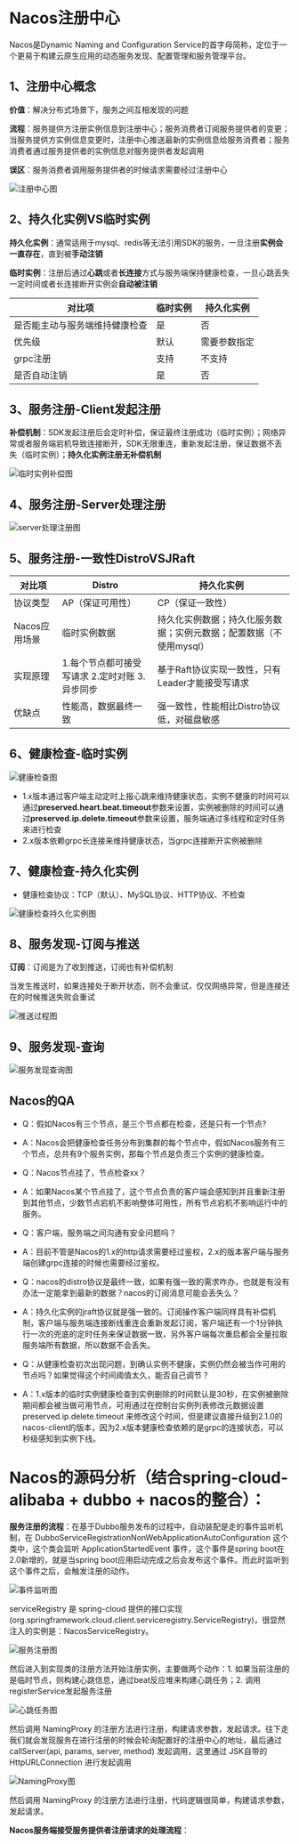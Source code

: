 # Nacos注册中心

Nacos是Dynamic Naming and Configuration Service的首字母简称，定位于一个更易于构建云原生应用的动态服务发现、配置管理和服务管理平台。

## 1、注册中心概念

**价值**：解决分布式场景下，服务之间互相发现的问题

**流程**：服务提供方注册实例信息到注册中心；服务消费者订阅服务提供者的变更；当服务提供方实例信息变更时，注册中心推送最新的实例信息给服务消费者；服务消费者通过服务提供者的实例信息对服务提供者发起调用

**误区**：服务消费者调用服务提供者的时候请求需要经过注册中心

![注册中心图](..\Resource\Nacos\注册中心.png)

## 2、持久化实例VS临时实例

**持久化实例**：通常适用于mysql、redis等无法引用SDK的服务，一旦注册**实例会一直存在**，直到被**手动注销**

**临时实例**：注册后通过**心跳**或者**长连接**方式与服务端保持健康检查，一旦心跳丢失一定时间或者长连接断开实例会**自动被注销**

| 对比项   | 临时实例     | 持久化实例 |
| ------------------------------ | -------- | -------- |
| 是否能主动与服务端维持健康检查    | 是   | 否       |
| 优先级     | 默认   | 需要参数指定      |
| grpc注册    | 支持 | 不支持       |
| 是否自动注销   | 是     | 否       |

## 3、服务注册-Client发起注册

**补偿机制**：SDK发起注册后会定时补偿，保证最终注册成功（临时实例）；网络异常或者服务端宕机导致连接断开，SDK无限重连，重新发起注册，保证数据不丢失（临时实例）；**持久化实例注册无补偿机制**

![临时实例补偿图](..\Resource\Nacos\临时实例补偿.png)

## 4、服务注册-Server处理注册

![server处理注册图](..\Resource\Nacos\server处理注册.png)

## 5、服务注册-一致性DistroVSJRaft

| 对比项   | Distro     | 持久化实例 |
| ------------------------------ | -------- | -------- |
| 协议类型    | AP（保证可用性）   | CP（保证一致性）       |
| Nacos应用场景     | 临时实例数据   | 持久化实例数据；持久化服务数据；实例元数据；配置数据（不使用mysql）      |
| 实现原理    | 1.每个节点都可接受写请求 2.定时对账 3.异步同步 | 基于Raft协议实现一致性，只有Leader才能接受写请求       |
| 优缺点   | 性能高，数据最终一致     | 强一致性，性能相比Distro协议低，对磁盘敏感       |

## 6、健康检查-临时实例

![健康检查图](..\Resource\Nacos\健康检查.png)

* 1.x版本通过客户端主动定时上报心跳来维持健康状态，实例不健康的时间可以通过**preserved.heart.beat.timeout**参数来设置，实例被删除的时间可以通过**preserved.ip.delete.timeout**参数来设置，服务端通过多线程和定时任务来进行检查
* 2.x版本依赖grpc长连接来维持健康状态，当grpc连接断开实例被删除

## 7、健康检查-持久化实例

* 健康检查协议：TCP（默认）、MySQL协议、HTTP协议、不检查

![健康检查持久化实例图](..\Resource\Nacos\健康检查持久化实例.png)

## 8、服务发现-订阅与推送

**订阅**：订阅是为了收到推送，订阅也有补偿机制

当发生推送时，如果连接处于断开状态，则不会重试，仅仅网络异常，但是连接还在的时候推送失败会重试

![推送过程图](..\Resource\Nacos\推送过程.png)

## 9、服务发现-查询

![服务发现查询图](..\Resource\Nacos\服务发现查询.png)

## Nacos的QA

* Q：假如Nacos有三个节点，是三个节点都在检查，还是只有一个节点?
* A：Nacos会把健康检查任务分布到集群的每个节点中，假如Nacos服务有三个节点，总共有9个服务实例，那每个节点是负责三个实例的健康检查。

* Q：Nacos节点挂了，节点检查xx？
* A：如果Nacos某个节点挂了，这个节点负责的客户端会感知到并且重新注册到其他节点，少数节点宕机不影响整体可用性，所有节点宕机不影响运行中的服务。

* Q：客户端，服务端之间沟通有安全问题吗？
* A：目前不管是Nacos的1.x的http请求需要经过鉴权，2.x的版本客户端与服务端创建grpc连接的时候也需要经过鉴权。

* Q：nacos的distro协议是最终一致，如果有强一致的需求咋办，也就是有没有办法一定能拿到最新的数据？nacos的订阅消息可能会丢失么？
* A：持久化实例的jraft协议就是强一致的。订阅操作客户端同样具有补偿机制，客户端与服务端连接断线重连会重新发起订阅，客户端还有一个1分钟执行一次的兜底的定时任务来保证数据一致，另外客户端每次重启都会全量拉取服务端所有数据，所以数据不会丢失。

* Q：从健康检查初次出现问题，到确认实例不健康，实例仍然会被当作可用的节点吗？如果觉得这个时间阈值太久，能否自己调节？
* A：1.x版本的临时实例健康检查到实例删除的时间默认是30秒，在实例被删除期间都会被当做可用节点，可用通过在控制台实例列表修改元数据设置preserved.ip.delete.timeout 来修改这个时间，但是建议直接升级到2.1.0的nacos-client的版本，因为2.x版本健康检查依赖的是grpc的连接状态，可以秒级感知到实例下线。

# Nacos的源码分析（结合spring-cloud-alibaba + dubbo + nacos的整合）：

**服务注册的流程**：在基于Dubbo服务发布的过程中，自动装配是走的事件监听机制，在 DubboServiceRegistrationNonWebApplicationAutoConfiguration 这个类中，这个类会监听 ApplicationStartedEvent 事件，这个事件是spring boot在2.0新增的，就是当spring boot应用启动完成之后会发布这个事件。而此时监听到这个事件之后，会触发注册的动作。

![事件监听图](..\Resource\Nacos\事件监听.png)

serviceRegistry 是 spring-cloud 提供的接口实现(org.springframework.cloud.client.serviceregistry.ServiceRegistry)，很显然注入的实例是：NacosServiceRegistry。

![服务注册图](..\Resource\Nacos\服务注册.png)

然后进入到实现类的注册方法开始注册实例，主要做两个动作：1. 如果当前注册的是临时节点，则构建心跳信息，通过beat反应堆来构建心跳任务；2. 调用registerService发起服务注册

![心跳任务图](..\Resource\Nacos\心跳任务.png)


然后调用 NamingProxy 的注册方法进行注册，构建请求参数，发起请求。往下走我们就会发现服务在进行注册的时候会轮询配置好的注册中心的地址，最后通过 callServer(api, params, server, method) 发起调用，这里通过 JSK自带的 HttpURLConnection 进行发起调用

![NamingProxy图](..\Resource\Nacos\namingproxy.png)



然后调用 NamingProxy  的注册方法进行注册，代码逻辑很简单，构建请求参数，发起请求。


**Nacos服务端接受服务提供者注册请求的处理流程**：



